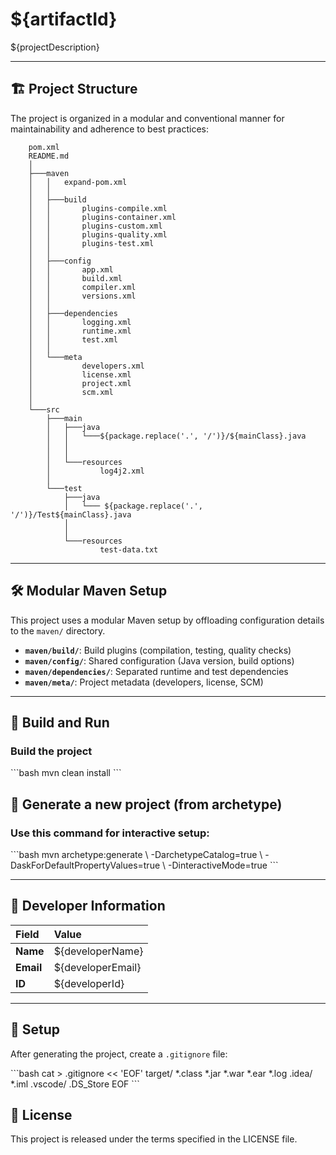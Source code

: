 # ${artifactId}
${projectDescription}

---

<h2>🏗️ Project Structure</h2>

The project is organized in a modular and conventional manner for maintainability and adherence to best practices:
```
    pom.xml
    README.md
    │
    ├───maven
    │   │   expand-pom.xml
    │   │
    │   ├───build
    │   │       plugins-compile.xml
    │   │       plugins-container.xml
    │   │       plugins-custom.xml
    │   │       plugins-quality.xml
    │   │       plugins-test.xml
    │   │
    │   ├───config
    │   │       app.xml
    │   │       build.xml
    │   │       compiler.xml
    │   │       versions.xml
    │   │
    │   ├───dependencies
    │   │       logging.xml
    │   │       runtime.xml
    │   │       test.xml
    │   │
    │   └───meta
    │           developers.xml
    │           license.xml
    │           project.xml
    │           scm.xml
    │
    └───src
        ├───main
        │   ├───java
        │   │   └───${package.replace('.', '/')}/${mainClass}.java
        │   │           
        │   │
        │   └───resources
        │           log4j2.xml
        │
        └───test
            ├───java
            │   └─── ${package.replace('.', '/')}/Test${mainClass}.java
            │           
            │
            └───resources
                    test-data.txt
```

---

<h2>🛠️ Modular Maven Setup</h2>

This project uses a modular Maven setup by offloading configuration details to the `maven/` directory.

* **`maven/build/`**: Build plugins (compilation, testing, quality checks)
* **`maven/config/`**: Shared configuration (Java version, build options)
* **`maven/dependencies/`**: Separated runtime and test dependencies
* **`maven/meta/`**: Project metadata (developers, license, SCM)

---

<h2>🚀 Build and Run</h2>

<h3>Build the project</h3>
```bash
mvn clean install
```


<h2>🧩 Generate a new project (from archetype)</h2>

<h3>Use this command for interactive setup:</h3>
```bash
mvn archetype:generate \
  -DarchetypeCatalog=true \
  -DaskForDefaultPropertyValues=true \
  -DinteractiveMode=true
```

---

<h2>👤 Developer Information</h2>

| Field | Value |
| :--- | :--- |
| **Name** | ${developerName} |
| **Email** | ${developerEmail} |
| **ID** | ${developerId} |

---


<h2> 📝 Setup </h2>

After generating the project, create a `.gitignore` file:

\`\`\`bash
cat > .gitignore << 'EOF'
target/
*.class
*.jar
*.war
*.ear
*.log
.idea/
*.iml
.vscode/
.DS_Store
EOF
\`\`\`


<h2>📄 License</h2>

This project is released under the terms specified in the LICENSE file.

